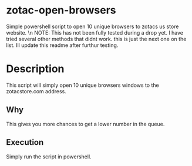 # zotac-open-browsers
Simple powershell script to open 10 unique browsers to zotacs us store website. \n NOTE:  This has not been fully tested during a drop yet.  I have tried several other methods that didnt work.  this is just the next one on the list.  Ill update this readme after furthur testing.

# Description
This script will simply open 10 unique browsers windows to the zotacstore.com address.

## Why
This gives you more chances to get a lower number in the queue.

## Execution
Simply run the script in powershell.
